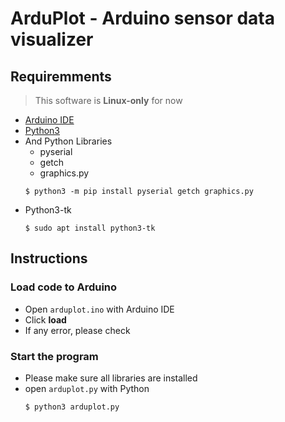 # ArduPlot - Arduino sensor data visualizer

## Requiremments
> This software is **Linux-only** for now
- [Arduino IDE](https://www.arduino.cc/en/software)
- [Python3](https://www.python.org/downloads/)
- And Python Libraries
  - pyserial
  - getch
  - graphics.py
  ```
  $ python3 -m pip install pyserial getch graphics.py
  ```
- Python3-tk
  ```
  $ sudo apt install python3-tk
  ```
## Instructions

### Load code to Arduino
- Open `arduplot.ino` with Arduino IDE
- Click **load**
- If any error, please check 

### Start the program
- Please make sure all libraries are installed
- open `arduplot.py` with Python
  ```
  $ python3 arduplot.py
  ```
